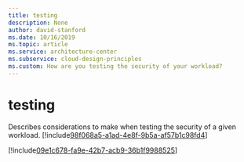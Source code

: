 ```yaml
---
title: testing
description: None
author: david-stanford
ms.date: 10/16/2019
ms.topic: article
ms.service: architecture-center
ms.subservice: cloud-design-principles
ms.custom: How are you testing the security of your workload? 
---
```


# testing

Describes considerations to make when testing the security of a given workload.<!-- Penetration testing -->
[!include[98f068a5-a1ad-4e8f-9b5a-af57b1c98fd4](../../../includes/aar_guidance/98f068a5-a1ad-4e8f-9b5a-af57b1c98fd4.md)]

<!-- Vulnerability scanning -->
[!include[09e1c678-fa9e-42b7-acb9-36b1f9988525](../../../includes/aar_guidance/09e1c678-fa9e-42b7-acb9-36b1f9988525.md)]

